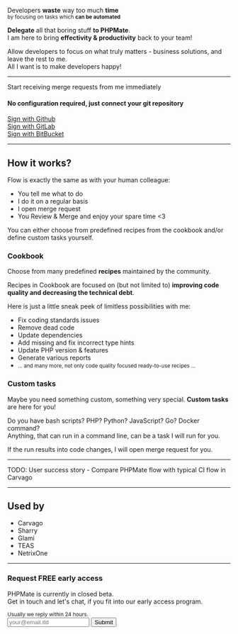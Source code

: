 Developers <b>waste</b> way too much <b>time</b><br>
<small>by focusing on tasks which <b>can be automated</b></small>

<b>Delegate</b> all that boring stuff <b>to PHPMate</b>.<br>
I am here to bring <b>effectivity & productivity</b> back to your team!


Allow developers to focus on what truly matters - business solutions, and leave the rest to me.<br>
All I want is to make developers happy!

----

Start receiving merge requests from me immediately

#### No configuration required, just connect your git repository

[Sign with Github](#)<br>
[Sign with GitLab](#)<br>
[Sign with BitBucket](#)

----

## How it works?

Flow is exactly the same as with your human colleague:

- You tell me what to do 
- I do it on a regular basis
- I open merge request
- You Review & Merge and enjoy your spare time <3

You can either choose from predefined recipes from the cookbook and/or define custom tasks yourself.

### Cookbook

Choose from many predefined <b>recipes</b> maintained by the community.

Recipes in Cookbook are focused on (but not limited to)  <b>improving code quality and decreasing the technical debt</b>.

Here is just a little sneak peek of limitless possibilities with me:

- Fix coding standards issues
- Remove dead code
- Update dependencies
- Add missing and fix incorrect type hints
- Update PHP version & features
- Generate various reports
- <small>... and many more, not only code quality focused ready-to-use recipes ...</small>


### Custom tasks

Maybe you need something custom, something very special. <b>Custom tasks</b> are here for you!

Do you have bash scripts? PHP? Python? JavaScript? Go? Docker command?<br>
Anything, that can run in a command line, can be a task I will run for you.

If the run results into code changes, I will open merge request for you.

-----

TODO: User success story - Compare PHPMate flow with typical CI flow in Carvago

-----

## Used by
- Carvago
- Sharry
- Glami
- TEAS
- NetrixOne

---

### Request FREE early access<br>

PHPMate is currently in closed beta.<br>
Get in touch and let's chat, if you fit into our early access program.<br>

<small>Usually we reply within 24 hours.</small><br>
<input placeholder="your@email.tld"> <input type="submit"><br>

